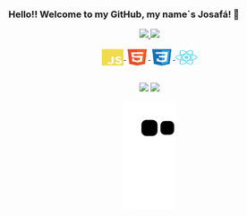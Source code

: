 ### Hello!! Welcome to my GitHub, my name´s Josafá! 👋

<div align="center">
  <a href="https://github.com/FAFAzin">
  <img height="100em" src="https://github-readme-stats.vercel.app/api?username=FAFAzin&show_icons=true&theme=dark&include_all_commits=true&count_private=true"/>
  <img height="200em" src="https://github-readme-stats.vercel.app/api/top-langs/?username=FAFAzin&layout=compact&langs_count=7&theme=dark"/>
  
<div style="display: inline_block"><br>
  <img align="center" alt="fafa-Js" height="30" width="40" src="https://raw.githubusercontent.com/devicons/devicon/master/icons/javascript/javascript-plain.svg">
  <img align="center" alt="fafa-HTML" height="30" width="40" src="https://raw.githubusercontent.com/devicons/devicon/master/icons/html5/html5-original.svg">
  <img align="center" alt="fafa-CSS" height="30" width="40" src="https://raw.githubusercontent.com/devicons/devicon/master/icons/css3/css3-original.svg">
  <img align="center" alt="fafa-Python" height="30" width="40" src="https://raw.githubusercontent.com/devicons/devicon/master/icons/react/react-original.svg">
</div>
  
##
<div>  
  <a href = "mailto:josafajosina@gmail.com"><img src="https://img.shields.io/badge/-Gmail-%23333?style=for-the-badge&logo=gmail&logoColor=white" target="_blank"></a>
  <a href="https://www.linkedin.com/in/josaf%C3%A1-silveira-b5619a20a/" target="_blank"><img src="https://img.shields.io/badge/-LinkedIn-%230077B5?style=for-the-badge&logo=linkedin&logoColor=white" target="_blank"></a>  
  
![Snake animation](https://github.com/FAFAzin/FAFAzin/blob/output/github-contribution-grid-snake.svg)
  
